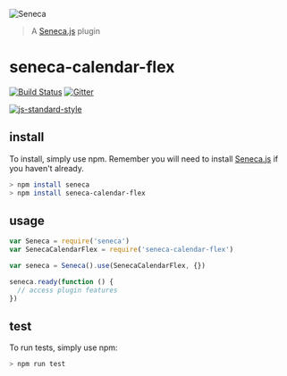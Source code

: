 ![Seneca](http://senecajs.org/files/assets/seneca-logo.png)
> A [Seneca.js][] plugin

# seneca-calendar-flex

[![Build Status][travis-badge]][travis-url]
[![Gitter][gitter-badge]][gitter-url]

[![js-standard-style][standard-badge]][standard-style]

## install

To install, simply use npm. Remember you will need to install [Seneca.js][] if you haven't already.

```sh
> npm install seneca
> npm install seneca-calendar-flex
```


## usage

```js
var Seneca = require('seneca')
var SenecaCalendarFlex = require('seneca-calendar-flex')

var seneca = Seneca().use(SenecaCalendarFlex, {})

seneca.ready(function () {
  // access plugin features
})
```


## test

To run tests, simply use npm:

```sh
> npm run test
```


[Seneca.js]: https://www.npmjs.com/package/seneca
[travis-badge]: https://travis-ci.org/senecajs/seneca-calendar-flex.svg
[travis-url]: https://travis-ci.org/senecajs/seneca-calendar-flex
[gitter-badge]: https://badges.gitter.im/Join%20Chat.svg
[gitter-url]: https://gitter.im/senecajs/seneca
[standard-badge]: https://raw.githubusercontent.com/feross/standard/master/badge.png
[standard-style]: https://github.com/feross/standard
